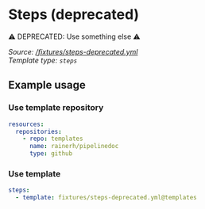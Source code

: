 <!-- this file was generated by pipelinedoc v1.8.0-development-asciidoc - do not modify directly -->

# Steps (deprecated)

⚠ DEPRECATED: Use something else ⚠

_Source: [/fixtures/steps-deprecated.yml](/fixtures/steps-deprecated.yml)_
<br/>
_Template type: `steps`_





## Example usage

### Use template repository

```yaml
resources:
  repositories:
    - repo: templates
      name: rainerh/pipelinedoc
      type: github
```


### Use template

```yaml
steps:
  - template: fixtures/steps-deprecated.yml@templates
```
